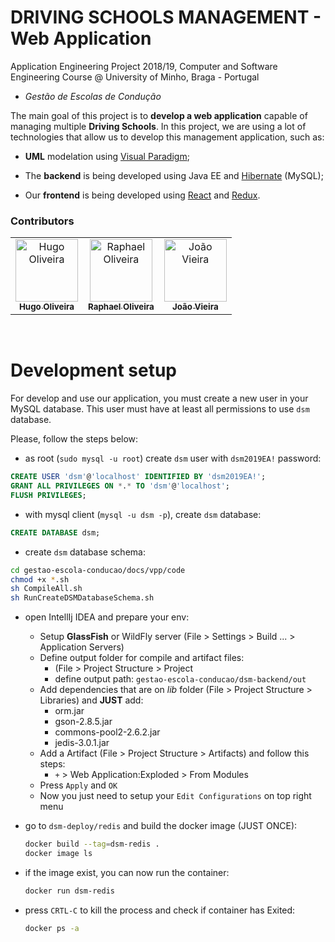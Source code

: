 # DRIVING SCHOOLS MANAGEMENT - Web Application

Application Engineering Project 2018/19, Computer and Software Engineering Course @ University of Minho, Braga - Portugal

- _Gestão de Escolas de Condução_

The main goal of this project is to **develop a web application** capable of managing multiple **Driving Schools**. In this project, we are using a lot of technologies that allow us to develop this management application, such as:

- **UML** modelation using [Visual Paradigm](https://www.visual-paradigm.com/);

- The **backend** is being developed using Java EE and [Hibernate](https://hibernate.org/) (MySQL);

- Our **frontend** is being developed using [React](https://reactjs.org/) and [Redux](https://redux.js.org/introduction/getting-started).

### Contributors

<table align="center">
  <tr>
    <td align="center">
      <a href="https://github.com/oliveirahugo68">
        <img src="https://avatars3.githubusercontent.com/u/29900750?s=460&v=4" width="100px;" alt="Hugo Oliveira"/>
        <br />
        <sub><b>Hugo Oliveira</b>
      </a>
    </td>
    <td align="center">
      <a href="https://github.com/raphael28">
        <img src="https://avatars2.githubusercontent.com/u/43729094?s=460&v=4" width="100px;" alt="Raphael Oliveira"/>
        <br />
        <sub><b>Raphael Oliveira</b>
      </a>
    </td>
    <td align="center">
      <a href="https://github.com/JoaoVieira97">
        <img src="https://avatars2.githubusercontent.com/u/34378224?s=460&v=4" width="100px;" alt="João Vieira"/>
        <br />
        <sub><b>João Vieira</b>
      </a>
    </td>
  </tr>
</table>

<br >

# Development setup

For develop and use our application, you must create a new user in your MySQL database. This user must have at least all permissions to use `dsm` database.

Please, follow the steps below:

- as root (`sudo mysql -u root`) create `dsm` user with `dsm2019EA!` password:

```sql
CREATE USER 'dsm'@'localhost' IDENTIFIED BY 'dsm2019EA!';
GRANT ALL PRIVILEGES ON *.* TO 'dsm'@'localhost';
FLUSH PRIVILEGES;
```

- with mysql client (`mysql -u dsm -p`), create `dsm` database:

```sql
CREATE DATABASE dsm;
```

- create `dsm` database schema:

```bash
cd gestao-escola-conducao/docs/vpp/code
chmod +x *.sh
sh CompileAll.sh
sh RunCreateDSMDatabaseSchema.sh
```

- open IntellIj IDEA and prepare your env:

  - Setup **GlassFish** or WildFly server (File > Settings > Build ... > Application Servers)
  - Define output folder for compile and artifact files:
    - (File > Project Structure > Project
    - define output path: `gestao-escola-conducao/dsm-backend/out`
  - Add dependencies that are on _lib_ folder (File > Project Structure > Libraries) and **JUST** add:
    - orm.jar
    - gson-2.8.5.jar
    - commons-pool2-2.6.2.jar
    - jedis-3.0.1.jar
  - Add a Artifact (File > Project Structure > Artifacts) and follow this steps:
    - `+` > Web Application:Exploded > From Modules
  - Press `Apply` and `OK`
  - Now you just need to setup your `Edit Configurations` on top right menu

- go to `dsm-deploy/redis` and build the docker image (JUST ONCE):

  ```bash
  docker build --tag=dsm-redis .
  docker image ls
  ```

- if the image exist, you can now run the container:

  ```bash
  docker run dsm-redis
  ```

- press `CRTL-C` to kill the process and check if container has Exited:

  ```bash
  docker ps -a
  ```
